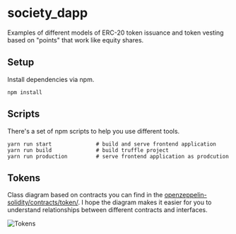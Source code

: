 # society_dapp

Examples of different models of ERC-20 token issuance and token vesting based on "points" that work like equity shares.

## Setup

Install dependencies via npm.

```
npm install
```

## Scripts

There's a set of npm scripts to help you use different tools.

```
yarn run start              # build and serve frontend application
yarn run build              # build truffle project
yarn run production         # serve frontend application as prodcution
```

## Tokens

Class diagram based on contracts you can find in the [openzeppelin-solidity/contracts/token/](https://github.com/OpenZeppelin/openzeppelin-solidity/tree/master/contracts/token). I hope the diagram makes it easier for you to understand relationships between different contracts and interfaces.

![Tokens](./OpenZeppelinTokens.png)
